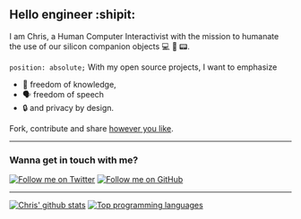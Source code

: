 Hello engineer :shipit:
----

I am Chris, a Human Computer Interactivist with the mission to humanate the use of our silicon companion objects :computer: :fax: :pager:. 

`position: absolute;` With my open source projects, I want to emphasize
- :brain: freedom of knowledge, 
- 🗣 freedom of speech
- :lock: and privacy by design.

Fork, contribute and share [however you like](https://en.wikipedia.org/wiki/WTFPL).

----
### Wanna get in touch with me?
<a href="https://twitter.com/cr_lab" target="_blank"><img src="https://img.shields.io/twitter/follow/cr_lab?color=blue&logo=twitter&logoColor=white&style=plastic" alt="Follow me on Twitter" /></a>
<a href="https://github.com/creichel" target="_blank"><img src="https://img.shields.io/github/followers/creichel?color=purple&label=Github&logo=github&logoColor=white&style=plastic" alt="Follow me on GitHub" /></a>

----

[![Chris' github stats](https://github-readme-stats-git-master.creichel.vercel.app/api?username=xu-chris&show_icons=true)](https://github.com/xu-chris/github-readme-stats)
[![Top programming languages](https://github-readme-stats-git-master.creichel.vercel.app/api/top-langs/?username=xu-chris&?hide_langs_below=1)](https://github.com/xu-chris/github-readme-stats)

